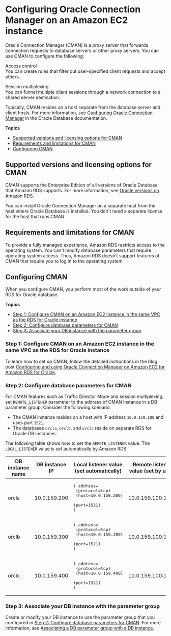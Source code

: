 # Configuring Oracle Connection Manager on an Amazon EC2 instance<a name="oracle-cman"></a>

Oracle Connection Manager \(CMAN\) is a proxy server that forwards connection requests to database servers or other proxy servers\. You can use CMAN to configure the following:

Access control  
You can create rules that filter out user\-specified client requests and accept others\.

Session multiplexing  
You can funnel multiple client sessions through a network connection to a shared server destination\.

Typically, CMAN resides on a host separate from the database server and client hosts\. For more information, see [Configuring Oracle Connection Manager](https://docs.oracle.com/en/database/oracle/oracle-database/19/netag/configuring-oracle-connection-manager.html#GUID-AF8A511E-9AE6-4F4D-8E58-F28BC53F64E4) in the Oracle Database documentation\.

**Topics**
+ [Supported versions and licensing options for CMAN](#oracle-cman.Versions)
+ [Requirements and limitations for CMAN](#oracle-cman.requirements)
+ [Configuring CMAN](#oracle-cman.configuring-cman)

## Supported versions and licensing options for CMAN<a name="oracle-cman.Versions"></a>

CMAN supports the Enterprise Edition of all versions of Oracle Database that Amazon RDS supports\. For more information, see [Oracle versions on Amazon RDS](Oracle.Concepts.database-versions.md)\.

You can install Oracle Connection Manager on a separate host from the host where Oracle Database is installed\. You don't need a separate license for the host that runs CMAN\.

## Requirements and limitations for CMAN<a name="oracle-cman.requirements"></a>

To provide a fully managed experience, Amazon RDS restricts access to the operating system\. You can't modify database parameters that require operating system access\. Thus, Amazon RDS doesn't support features of CMAN that require you to log in to the operating system\.

## Configuring CMAN<a name="oracle-cman.configuring-cman"></a>

When you configure CMAN, you perform most of the work outside of your RDS for Oracle database\.

**Topics**
+ [Step 1: Configure CMAN on an Amazon EC2 instance in the same VPC as the RDS for Oracle instance](#oracle-cman.configuring-cman.vpc)
+ [Step 2: Configure database parameters for CMAN](#oracle-cman.configuring-cman.parameters)
+ [Step 3: Associate your DB instance with the parameter group](#oracle-cman.configuring-cman.parameter-group)

### Step 1: Configure CMAN on an Amazon EC2 instance in the same VPC as the RDS for Oracle instance<a name="oracle-cman.configuring-cman.vpc"></a>

To learn how to set up CMAN, follow the detailed instructions in the blog post [Configuring and using Oracle Connection Manager on Amazon EC2 for Amazon RDS for Oracle](http://aws.amazon.com/blogs/database/configuring-and-using-oracle-connection-manager-on-amazon-ec2-for-amazon-rds-for-oracle/)\.

### Step 2: Configure database parameters for CMAN<a name="oracle-cman.configuring-cman.parameters"></a>

For CMAN features such as Traffic Director Mode and session multiplexing, set `REMOTE_LISTENER` parameter to the address of CMAN instance in a DB parameter group\. Consider the following scenario:
+ The CMAN instance resides on a host with IP address `10.0.159.100` and uses port `1521`\.
+ The databases `orcla`, `orclb`, and `orclc` reside on separate RDS for Oracle DB instances\.

The following table shows how to set the `REMOTE_LISTENER` value\. The `LOCAL_LISTENER` value is set automatically by Amazon RDS\.


| DB instance name | DB instance IP | Local listener value \(set automatically\) | Remote listener value \(set by user\) | 
| --- | --- | --- | --- | 
| orcla | 10\.0\.159\.200 |  <pre>( address=<br />  (protocol=tcp)<br />  (host=10.0.159.200)<br />  (port=1521)<br />)</pre>  | 10\.0\.159\.100:1521 | 
| orclb | 10\.0\.159\.300 |  <pre>( address=<br />  (protocol=tcp)<br />  (host=10.0.159.300)<br />  (port=1521)<br />)</pre>  | 10\.0\.159\.100:1521 | 
| orclc | 10\.0\.159\.400 |  <pre>( address=<br />  (protocol=tcp)<br />  (host=10.0.159.400)<br />  (port=1521)<br />)</pre>  | 10\.0\.159\.100:1521 | 

### Step 3: Associate your DB instance with the parameter group<a name="oracle-cman.configuring-cman.parameter-group"></a>

Create or modify your DB instance to use the parameter group that you configured in [Step 2: Configure database parameters for CMAN](#oracle-cman.configuring-cman.parameters)\. For more information, see [Associating a DB parameter group with a DB instance](USER_WorkingWithParamGroups.md#USER_WorkingWithParamGroups.Associating)\.